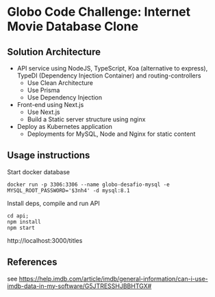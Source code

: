 # Globo Code Challenge: Internet Movie Database Clone

## Solution Architecture

- API service using NodeJS, TypeScript, Koa (alternative to express), TypeDI (Dependency Injection Container) and routing-controllers
  - Use Clean Architecture
  - Use Prisma
  - Use Dependency Injection
- Front-end using Next.js
  - Use Next.js
  - Build a Static server structure using nginx
- Deploy as Kubernetes application
  - Deployments for MySQL, Node and Nginx for static content
  
## Usage instructions

Start docker database
```
docker run -p 3306:3306 --name globo-desafio-mysql -e MYSQL_ROOT_PASSWORD='$3nh4' -d mysql:8.1

```

Install deps, compile and run API
```
cd api;
npm install
npm start
```

http://localhost:3000/titles


## References

see https://help.imdb.com/article/imdb/general-information/can-i-use-imdb-data-in-my-software/G5JTRESSHJBBHTGX#